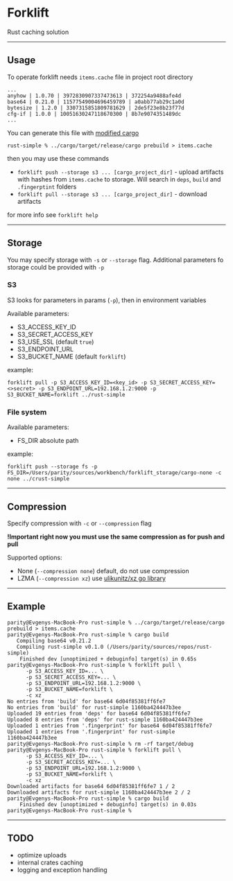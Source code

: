 # Forklift
Rust caching solution

---
## Usage
To operate forklift needs `items.cache` file in project root directory 

```
...
anyhow | 1.0.70 | 3972830907337473613 | 372254a9488afe4d
base64 | 0.21.0 | 11577549004696459789 | a0abb77ab29c1a0d
bytesize | 1.2.0 | 3307315851809781629 | 2de5f23e8b23f77d
cfg-if | 1.0.0 | 10051630247118670300 | 8b7e9074351489dc
...
```

You can generate this file with [modified cargo](https://gitlab.parity.io/parity/infrastructure/ci_cd/forklift/cargo-modified)

```shell
rust-simple % ../cargo/target/release/cargo prebuild > items.cache 
```

then you may use these commands
- `forklift push --storage s3 ... [cargo_project_dir]` - upload artifacts with hashes from `items.cache` to storage.
Will search in `deps`, `build` and `.fingerptint` folders
- `forklift pull --storage s3 ... [cargo_project_dir]` - download artifacts

for more info see `forklift help`

---
## Storage

You may specify storage with `-s` or `--storage` flag. Additional parameters fo storage could be provided with `-p`

### S3

S3 looks for parameters in params (`-p`), then in environment variables

Available parameters:
 - S3_ACCESS_KEY_ID
 - S3_SECRET_ACCESS_KEY
 - S3_USE_SSL (default `true`)
 - S3_ENDPOINT_URL
 - S3_BUCKET_NAME (default `forklift`)

example:

`forklift pull -p S3_ACCESS_KEY_ID=<key_id> -p S3_SECRET_ACCESS_KEY=<>secret> -p S3_ENDPOINT_URL=192.168.1.2:9000 -p S3_BUCKET_NAME=forklift ../rust-simple`

### File system

Available parameters:
- FS_DIR absolute path

example:

`forklift push --storage fs -p FS_DIR=/Users/parity/sources/workbench/forklift_storage/cargo-none -c none ../crust-simple`

---
## Compression

Specify compression with `-c` or `--compression` flag

**!Important right now you must use the same compression as for push and pull**

Supported options:

- None (`--compression none`) default, do not use compression 
- LZMA (`--compression xz`) use [ulikunitz/xz go library](https://github.com/ulikunitz/xz)

---
## Example

```shell
parity@Evgenys-MacBook-Pro rust-simple % ../cargo/target/release/cargo prebuild > items.cache
parity@Evgenys-MacBook-Pro rust-simple % cargo build                                         
   Compiling base64 v0.21.2
   Compiling rust-simple v0.1.0 (/Users/parity/sources/repos/rust-simple)
    Finished dev [unoptimized + debuginfo] target(s) in 0.65s
parity@Evgenys-MacBook-Pro rust-simple % forklift pull \
      -p S3_ACCESS_KEY_ID=... \
      -p S3_SECRET_ACCESS_KEY=... \
      -p S3_ENDPOINT_URL=192.168.1.2:9000 \
      -p S3_BUCKET_NAME=forklift \
      -c xz
No entries from 'build' for base64 6d04f85381ff6fe7
No entries from 'build' for rust-simple 1160ba424447b3ee
Uploaded 19 entries from 'deps' for base64 6d04f85381ff6fe7
Uploaded 8 entries from 'deps' for rust-simple 1160ba424447b3ee
Uploaded 1 entries from '.fingerprint' for base64 6d04f85381ff6fe7
Uploaded 1 entries from '.fingerprint' for rust-simple 1160ba424447b3ee
parity@Evgenys-MacBook-Pro rust-simple % rm -rf target/debug 
parity@Evgenys-MacBook-Pro rust-simple % forklift pull \
      -p S3_ACCESS_KEY_ID=... \
      -p S3_SECRET_ACCESS_KEY=... \
      -p S3_ENDPOINT_URL=192.168.1.2:9000 \
      -p S3_BUCKET_NAME=forklift \
      -c xz   
Downloaded artifacts for base64 6d04f85381ff6fe7 1 / 2
Downloaded artifacts for rust-simple 1160ba424447b3ee 2 / 2
parity@Evgenys-MacBook-Pro rust-simple % cargo build
    Finished dev [unoptimized + debuginfo] target(s) in 0.03s
parity@Evgenys-MacBook-Pro rust-simple % 
```

---
## TODO
- optimize uploads
- internal crates caching
- logging and exception handling